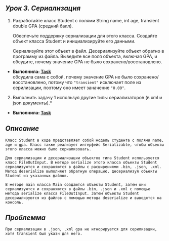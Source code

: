 ## _Урок 3. Сериализация_

1. Разработайте класс Student с полями String name, int age, transient double GPA (средний балл).

   Обеспечьте поддержку сериализации для этого класса. Создайте объект класса Student и инициализируйте его данными.

   Сериализуйте этот объект в файл. Десериализуйте объект обратно в программу из файла. Выведите все поля объекта, включая GPA, и обсудите, почему значение GPA не было сохранено/восстановлено.

- **Выполнилa: [Task](https://github.com/Bev0802/javaJuniorHoweWork/tree/main/src/main/java/org/example/HW_3/Task)**
    <br>обсудила сама с собой, почему значение GPA не было сохранено/восстановлено, потому что `"transient"` исключает поле из серилизации, поэтому оно имеет заначение `"0.00"`.

2. Выполнить задачу 1 используя другие типы сериализаторов (в xml и json документы).\*

- **Выполнила: [Task](https://github.com/Bev0802/javaJuniorHoweWork/tree/main/src/main/java/org/example/HW_3/Task)**

## _Описание_

    Класс Student в коде представляет собой модель студента с полями name, age и gpa. Класс также реализует интерфейс Serializable, чтобы объекты этого класса можно было сериализовать.

    Для сериализации и десериализации объектов типа Student используется класс FileOutInput. В методе serialize этого класса объекты Student сериализуются и сохраняются в файлы с расширениями .bin, .json, .xml. Метод deserialize выполняет обратную операцию, десериализуя объекты Student из указанных файлов.

    В методе main класса Main создаются объекты Student, затем они сериализуются и сохраняются в файлы .bin, .json и .xml с помощью метода serialize класса FileOutInput. Затем объекты Student десериализуются из файлов с помощью метода deserialize и выводятся на консоль.

## _Проблемма_

    При сериализации в .json, .xml gpa не игнорируется для серилизации, хотя transient был указн для него.